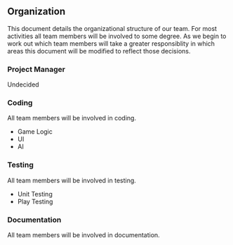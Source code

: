 ## Organization

This document details the organizational structure of our team. For most activities all team members will be involved to some degree. As we begin to work out which team members will take a greater responsiblity in which areas this document will be modified to reflect those decisions. 

### Project Manager
Undecided

### Coding

All team members will be involved in coding.

* Game Logic
* UI
* AI

### Testing

All team members will be involved in testing.

* Unit Testing
* Play Testing

### Documentation

All team members will be involved in documentation.

